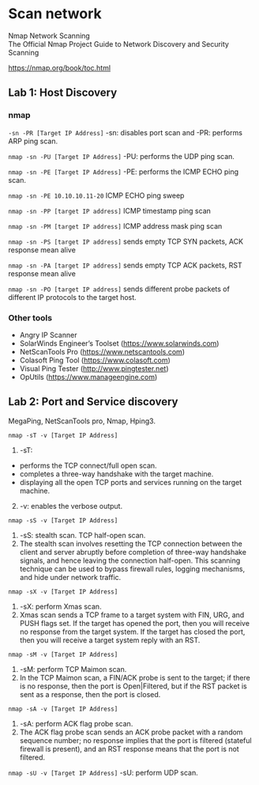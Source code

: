 # Scan network

Nmap Network Scanning\
The Official Nmap Project Guide to Network Discovery and Security Scanning
	
https://nmap.org/book/toc.html

## Lab 1: Host Discovery

### nmap
``` -sn -PR [Target IP Address] ```
-sn: disables port scan and -PR: performs ARP ping scan.
		
``` nmap -sn -PU [Target IP Address] ```
-PU: performs the UDP ping scan.

``` nmap -sn -PE [Target IP Address] ```
-PE: performs the ICMP ECHO ping scan.

``` nmap -sn -PE 10.10.10.11-20 ```
ICMP ECHO ping sweep

``` nmap -sn -PP [target IP address] ```
ICMP timestamp ping scan

``` nmap -sn -PM [target IP address] ```
ICMP address mask ping scan

``` nmap -sn -PS [target IP address] ```
sends empty TCP SYN packets, ACK response mean alive

``` nmap -sn -PA [target IP address] ```
sends empty TCP ACK packets, RST response mean alive

``` nmap -sn -PO [target IP address] ```
sends different probe packets of different IP protocols to the target host. 

### Other tools
- Angry IP Scanner
- SolarWinds Engineer’s Toolset (https://www.solarwinds.com)
- NetScanTools Pro (https://www.netscantools.com)
- Colasoft Ping Tool (https://www.colasoft.com)
- Visual Ping Tester (http://www.pingtester.net)
- OpUtils (https://www.manageengine.com)

## Lab 2: Port and Service discovery

MegaPing, NetScanTools pro, Nmap, Hping3.

``` nmap -sT -v [Target IP Address] ```
1. -sT: 
- performs the TCP connect/full open scan. 
- completes a three-way handshake with the target machine.
- displaying all the open TCP ports and services running on the target machine.
2. -v: enables the verbose output.

``` nmap -sS -v [Target IP Address] ```
1. -sS: stealth scan. TCP half-open scan.
2. The stealth scan involves resetting the TCP connection between the client and server abruptly before completion of three-way handshake signals, and hence leaving the connection half-open. This scanning technique can be used to bypass firewall rules, logging mechanisms, and hide under network traffic.

``` nmap -sX -v [Target IP Address] ```
1. -sX: perform Xmas scan.
2. Xmas scan sends a TCP frame to a target system with FIN, URG, and PUSH flags set. If the target has opened the port, then you will receive no response from the target system. If the target has closed the port, then you will receive a target system reply with an RST.

``` nmap -sM -v [Target IP Address] ```
1. -sM: perform TCP Maimon scan.
2. In the TCP Maimon scan, a FIN/ACK probe is sent to the target; if there is no response, then the port is Open|Filtered, but if the RST packet is sent as a response, then the port is closed.

``` nmap -sA -v [Target IP Address] ```
1. -sA: perform ACK flag probe scan.
2. The ACK flag probe scan sends an ACK probe packet with a random sequence number; no response implies that the port is filtered (stateful firewall is present), and an RST response means that the port is not filtered.

``` nmap -sU -v [Target IP Address] ```
-sU: perform UDP scan.
